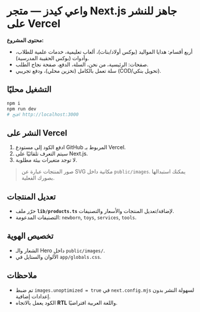 # واعي كيدز — متجر Next.js جاهز للنشر على Vercel

**محتوى المشروع:**
- أربع أقسام: هدايا المواليد (بوكس أولاد/بنات)، ألعاب تعليمية، خدمات علمية للطلاب، وأدوات (بوكس الحقيبة المدرسية).
- صفحات: الرئيسية، من نحن، السلة، الدفع، صفحة نجاح الطلب.
- سلة تعمل بالكامل (تخزين محلي)، ودفع تجريبي (COD/تحويل بنكي).

## التشغيل محليًا
```bash
npm i
npm run dev
# افتح http://localhost:3000
```

## النشر على Vercel
1) ادفع الكود إلى مستودع GitHub المربوط بـ Vercel.
2) سيتم التعرف تلقائيًا على Next.js.
3) لا توجد متغيرات بيئة مطلوبة.

> صور المنتجات عبارة عن SVG مكانية داخل `public/images`. يمكنك استبدالها بصورك الفعلية.

## تعديل المنتجات
- حرّر ملف **`lib/products.ts`** لإضافة/تعديل المنتجات والأسعار والتصنيفات.
- التصنيفات المدعومة: `newborn`, `toys`, `services`, `tools`.

## تخصيص الهوية
- الشعار والـ Hero داخل `public/images/`.
- الألوان والستايل في `app/globals.css`.

## ملاحظات
- تم ضبط `images.unoptimized = true` في `next.config.mjs` لسهولة النشر بدون إعدادات إضافية.
- الكود يعمل بالاتجاه **RTL** واللغة العربية افتراضيًا.
